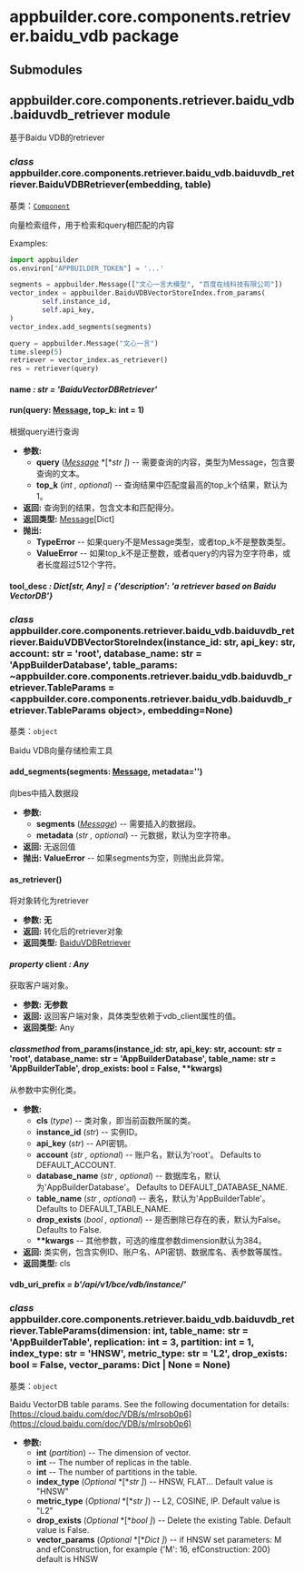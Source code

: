 # appbuilder.core.components.retriever.baidu_vdb package

## Submodules

## appbuilder.core.components.retriever.baidu_vdb.baiduvdb_retriever module

基于Baidu VDB的retriever

### *class* appbuilder.core.components.retriever.baidu_vdb.baiduvdb_retriever.BaiduVDBRetriever(embedding, table)

基类：[`Component`](appbuilder.core.md#appbuilder.core.component.Component)

向量检索组件，用于检索和query相匹配的内容

Examples:

```python
import appbuilder
os.environ["APPBUILDER_TOKEN"] = '...'

segments = appbuilder.Message(["文心一言大模型", "百度在线科技有限公司"])
vector_index = appbuilder.BaiduVDBVectorStoreIndex.from_params(
        self.instance_id,
        self.api_key,
)
vector_index.add_segments(segments)

query = appbuilder.Message("文心一言")
time.sleep(5)
retriever = vector_index.as_retriever()
res = retriever(query)
```

#### name *: str* *= 'BaiduVectorDBRetriever'*

#### run(query: [Message](appbuilder.core.md#appbuilder.core.message.Message), top_k: int = 1)

根据query进行查询

* **参数:**
  * **query** ([*Message*](appbuilder.core.md#appbuilder.core.message.Message) *[**str* *]*) -- 需要查询的内容，类型为Message，包含要查询的文本。
  * **top_k** (*int* *,* *optional*) -- 查询结果中匹配度最高的top_k个结果，默认为1。
* **返回:**
  查询到的结果，包含文本和匹配得分。
* **返回类型:**
  [Message](appbuilder.core.md#appbuilder.core.message.Message)[Dict]
* **抛出:**
  * **TypeError** -- 如果query不是Message类型，或者top_k不是整数类型。
  * **ValueError** -- 如果top_k不是正整数，或者query的内容为空字符串，或者长度超过512个字符。

#### tool_desc *: Dict[str, Any]* *= {'description': 'a retriever based on Baidu VectorDB'}*

### *class* appbuilder.core.components.retriever.baidu_vdb.baiduvdb_retriever.BaiduVDBVectorStoreIndex(instance_id: str, api_key: str, account: str = 'root', database_name: str = 'AppBuilderDatabase', table_params: ~appbuilder.core.components.retriever.baidu_vdb.baiduvdb_retriever.TableParams = <appbuilder.core.components.retriever.baidu_vdb.baiduvdb_retriever.TableParams object>, embedding=None)

基类：`object`

Baidu VDB向量存储检索工具

#### add_segments(segments: [Message](appbuilder.core.md#appbuilder.core.message.Message), metadata='')

向bes中插入数据段

* **参数:**
  * **segments** ([*Message*](appbuilder.core.md#appbuilder.core.message.Message)) -- 需要插入的数据段。
  * **metadata** (*str* *,* *optional*) -- 元数据，默认为空字符串。
* **返回:**
  无返回值
* **抛出:**
  **ValueError** -- 如果segments为空，则抛出此异常。

#### as_retriever()

将对象转化为retriever

* **参数:**
  **无**
* **返回:**
  转化后的retriever对象
* **返回类型:**
  [BaiduVDBRetriever](#appbuilder.core.components.retriever.baidu_vdb.baiduvdb_retriever.BaiduVDBRetriever)

#### *property* client *: Any*

获取客户端对象。

* **参数:**
  **无参数**
* **返回:**
  返回客户端对象，具体类型依赖于vdb_client属性的值。
* **返回类型:**
  Any

#### *classmethod* from_params(instance_id: str, api_key: str, account: str = 'root', database_name: str = 'AppBuilderDatabase', table_name: str = 'AppBuilderTable', drop_exists: bool = False, \*\*kwargs)

从参数中实例化类。

* **参数:**
  * **cls** (*type*) -- 类对象，即当前函数所属的类。
  * **instance_id** (*str*) -- 实例ID。
  * **api_key** (*str*) -- API密钥。
  * **account** (*str* *,* *optional*) -- 账户名，默认为'root'。 Defaults to DEFAULT_ACCOUNT.
  * **database_name** (*str* *,* *optional*) -- 数据库名，默认为'AppBuilderDatabase'。 Defaults to DEFAULT_DATABASE_NAME.
  * **table_name** (*str* *,* *optional*) -- 表名，默认为'AppBuilderTable'。 Defaults to DEFAULT_TABLE_NAME.
  * **drop_exists** (*bool* *,* *optional*) -- 是否删除已存在的表，默认为False。 Defaults to False.
  * **\*\*kwargs** -- 其他参数，可选的维度参数dimension默认为384。
* **返回:**
  类实例，包含实例ID、账户名、API密钥、数据库名、表参数等属性。
* **返回类型:**
  cls

#### vdb_uri_prefix *= b'/api/v1/bce/vdb/instance/'*

### *class* appbuilder.core.components.retriever.baidu_vdb.baiduvdb_retriever.TableParams(dimension: int, table_name: str = 'AppBuilderTable', replication: int = 3, partition: int = 1, index_type: str = 'HNSW', metric_type: str = 'L2', drop_exists: bool = False, vector_params: Dict | None = None)

基类：`object`

Baidu VectorDB table params.
See the following documentation for details:
[https://cloud.baidu.com/doc/VDB/s/mlrsob0p6](https://cloud.baidu.com/doc/VDB/s/mlrsob0p6)

* **参数:**
  * **int** (*partition*) -- The dimension of vector.
  * **int** -- The number of replicas in the table.
  * **int** -- The number of partitions in the table.
  * **index_type** (*Optional* *[**str* *]*) -- HNSW, FLAT... Default value is "HNSW"
  * **metric_type** (*Optional* *[**str* *]*) -- L2, COSINE, IP. Default value is "L2"
  * **drop_exists** (*Optional* *[**bool* *]*) -- Delete the existing Table. Default value is False.
  * **vector_params** (*Optional* *[**Dict* *]*) -- if HNSW set parameters: M and efConstruction, for example {'M': 16, efConstruction: 200}
    default is HNSW

